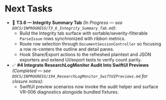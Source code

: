 # Next Tasks

- 🚧 **T3.6 — Integrity Summary Tab** _(In Progress — see `DOCS/INPROGRESS/T3_6_Integrity_Summary_Tab.md`)_:
  - Build the Integrity tab surface with sortable/severity-filterable `ParseIssue` rows synchronized with ribbon metrics.
  - Route row selection through `DocumentSessionController` so focusing a row re-centers the outline and detail panes.
  - Hook Share/Export actions to the refreshed plaintext and JSON exporters and extend UI/export tests to verify count parity.
- ✅ **#4 Integrate ResearchLogMonitor Audit Into SwiftUI Previews** _(Completed — see `DOCS/INPROGRESS/194_ResearchLogMonitor_SwiftUIPreviews.md` for closure notes)_:
  - SwiftUI preview scenarios now invoke the audit helper and surface VR-006 diagnostics alongside bundled fixtures.
